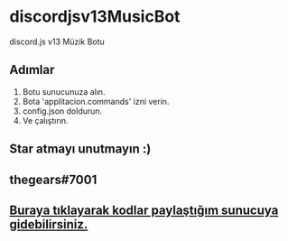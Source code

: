 # discordjsv13MusicBot
discord.js v13 Müzik Botu

## Adımlar
1) Botu sunucunuza alın.
2) Bota 'applitacion.commands' izni verin.
3) config.json doldurun.
4) Ve çalıştırın.

## Star atmayı unutmayın :)

## thegears#7001
## [Buraya tıklayarak kodlar paylaştığım sunucuya gidebilirsiniz.](https://gearscode.xyz/discord)
